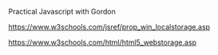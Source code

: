 Practical Javascript with Gordon

https://www.w3schools.com/jsref/prop_win_localstorage.asp

https://www.w3schools.com/html/html5_webstorage.asp